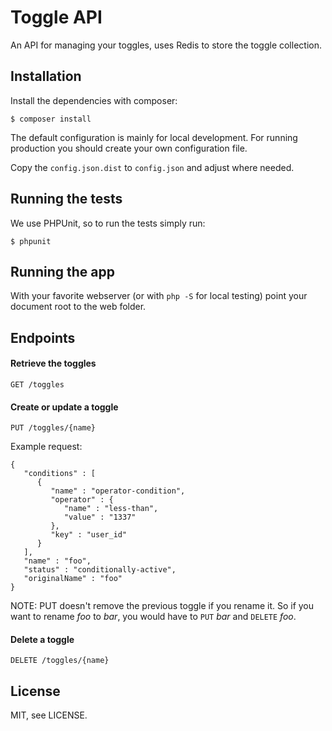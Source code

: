 Toggle API
==========

An API for managing your toggles, uses Redis to store the toggle collection.

## Installation

Install the dependencies with composer:

```
$ composer install
```

The default configuration is mainly for local development. For running production you should create your own configuration file.

Copy the `config.json.dist` to `config.json` and adjust where needed.


## Running the tests

We use PHPUnit, so to run the tests simply run:

```
$ phpunit
```

## Running the app

With your favorite webserver (or with `php -S` for local testing) point your document root to the web folder.

## Endpoints

#### Retrieve the toggles

`GET /toggles`

#### Create or update a toggle

`PUT /toggles/{name}`

Example request:

```
{
   "conditions" : [
      {
         "name" : "operator-condition",
         "operator" : {
            "name" : "less-than",
            "value" : "1337"
         },
         "key" : "user_id"
      }
   ],
   "name" : "foo",
   "status" : "conditionally-active",
   "originalName" : "foo"
}
```

NOTE: PUT doesn't remove the previous toggle if you rename it. So if you want to rename _foo_ to _bar_, you would have to `PUT` _bar_ and `DELETE` _foo_.

#### Delete a toggle

`DELETE /toggles/{name}`

## License

MIT, see LICENSE.
